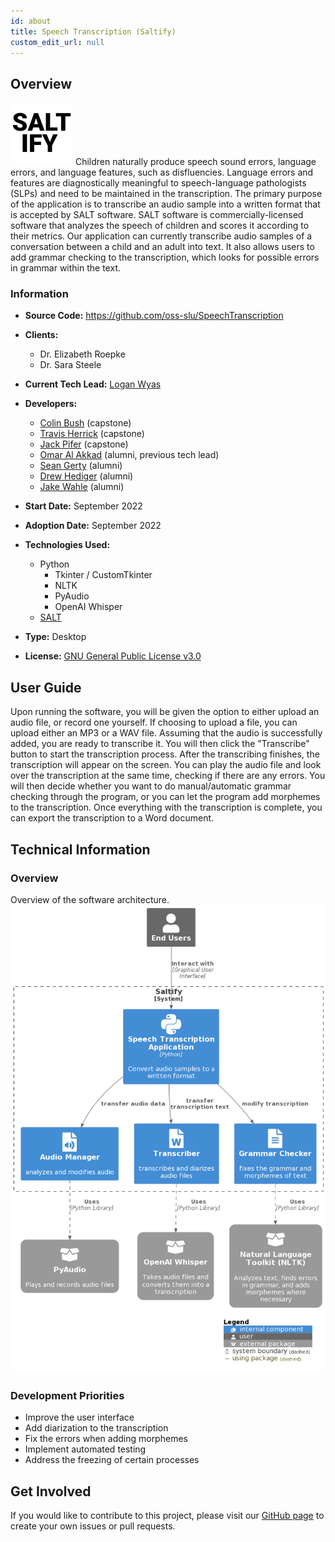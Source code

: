 ```yaml
---
id: about
title: Speech Transcription (Saltify)
custom_edit_url: null
---
```


## Overview

![Alt](100x100.png) Children naturally produce speech sound errors, language errors, and language features, such as disfluencies. Language errors and features are diagnostically meaningful to speech-language pathologists (SLPs) and need to be maintained in the transcription. The primary purpose of the application is to transcribe an audio sample into a written format that is accepted by SALT software. SALT software is commercially-licensed software that analyzes the speech of children and scores it according to their metrics. Our application can currently transcribe audio samples of a conversation between a child and an adult into text. It also allows users to add grammar checking to the transcription, which looks for possible errors in grammar within the text.

### Information

- **Source Code:** <https://github.com/oss-slu/SpeechTranscription>
- **Clients:**
  - Dr. Elizabeth Roepke
  - Dr. Sara Steele
- **Current Tech Lead:** [Logan Wyas](https://github.com/loganwyas)
- **Developers:**

  - [Colin Bush](https://github.com/cbush201) (capstone)
  - [Travis Herrick](https://github.com/TravisHerrick7) (capstone)
  - [Jack Pifer](https://github.com/JackPifer) (capstone)
  - [Omar Al Akkad](https://github.com/OmarAlAkkad) (alumni, previous tech lead)
  - [Sean Gerty](https://github.com/gertysr) (alumni)
  - [Drew Hediger](https://github.com/ahediger) (alumni)
  - [Jake Wahle](https://github.com/jakewahle) (alumni)

- **Start Date:** September 2022
- **Adoption Date:** September 2022
- **Technologies Used:**
  - Python
    - Tkinter / CustomTkinter
    - NLTK
    - PyAudio
    - OpenAI Whisper
  - [SALT](https://www.saltsoftware.com/)
- **Type:** Desktop
- **License:** [GNU General Public License v3.0](https://opensource.org/license/gpl-3-0/)

## User Guide

Upon running the software, you will be given the option to either upload an audio file, or record one yourself. If choosing to upload a file, you can upload either an MP3 or a WAV file. Assuming that the audio is successfully added, you are ready to transcribe it. You will then click the "Transcribe" button to start the transcription process. After the transcribing finishes, the transcription will appear on the screen. You can play the audio file and look over the transcription at the same time, checking if there are any errors. You will then decide whether you want to do manual/automatic grammar checking through the program, or you can let the program add morphemes to the transcription. Once everything with the transcription is complete, you can export the transcription to a Word document.

## Technical Information

### Overview

Overview of the software architecture.
![Software Architecture](architecture.png)

### Development Priorities

- Improve the user interface
- Add diarization to the transcription
- Fix the errors when adding morphemes
- Implement automated testing
- Address the freezing of certain processes

## Get Involved

If you would like to contribute to this project, please visit our [GitHub page](https://github.com/oss-slu/SpeechTranscription/) to create your own issues or pull requests.
